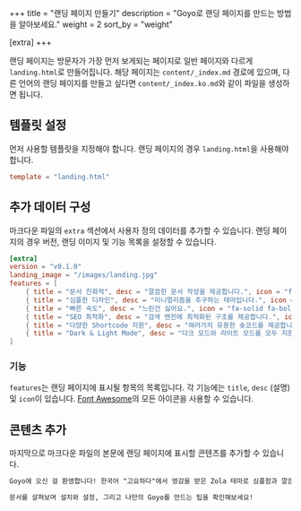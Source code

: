 +++
title = "랜딩 페이지 만들기"
description = "Goyo로 랜딩 페이지를 만드는 방법을 알아보세요."
weight = 2
sort_by = "weight"

[extra]
+++

랜딩 페이지는 방문자가 가장 먼저 보게되는 페이지로 일반 페이지와 다르게 `landing.html`로 만들어집니다. 해당 페이지는 `content/_index.md` 경로에 있으며, 다른 언어의 랜딩 페이지를 만들고 싶다면 `content/_index.ko.md`와 같이 파일을 생성하면 됩니다.

## 템플릿 설정

먼저 사용할 템플릿을 지정해야 합니다. 랜딩 페이지의 경우 `landing.html`을 사용해야 합니다.

```toml
template = "landing.html"
```

## 추가 데이터 구성

마크다운 파일의 `extra` 섹션에서 사용자 정의 데이터를 추가할 수 있습니다. 랜딩 페이지의 경우 버전, 랜딩 이미지 및 기능 목록을 설정할 수 있습니다.

```toml
[extra]
version = "v0.1.0"
landing_image = "/images/landing.jpg"
features = [
    { title = "문서 친화적", desc = "깔끔한 문서 작성을 제공합니다.", icon = "fa-solid fa-book" },
    { title = "심플한 디자인", desc = "미니멀리즘을 추구하는 테마입니다.", icon = "fa-solid fa-minimize" },
    { title = "빠른 속도", desc = "느린건 싫어요.", icon = "fa-solid fa-bolt" },
    { title = "SEO 최적화", desc = "검색 엔진에 최적화된 구조를 제공합니다.", icon = "fa-solid fa-magnifying-glass-chart" },
    { title = "다양한 Shortcode 지원", desc = "여러가지 유용한 숏코드를 제공합니다.", icon = "fa-solid fa-code" },
    { title = "Dark & Light Mode", desc = "다크 모드와 라이트 모드를 모두 지원합니다.", icon = "fa-solid fa-circle-half-stroke" },
]
```

### 기능

`features`는 랜딩 페이지에 표시될 항목의 목록입니다. 각 기능에는 `title`, `desc` (설명) 및 `icon`이 있습니다. [Font Awesome](https://fontawesome.com/)의 모든 아이콘을 사용할 수 있습니다.

## 콘텐츠 추가

마지막으로 마크다운 파일의 본문에 랜딩 페이지에 표시할 콘텐츠를 추가할 수 있습니다.

```markdown
Goyo에 오신 걸 환영합니다! 한국어 "고요하다"에서 영감을 받은 Zola 테마로 심플함과 깔끔한 문서를 목표로 합니다. Goyo와 함께라면 멋지고 실용적인 문서 페이지를 쉽게 만들 수 있습니다.

문서를 살펴보며 설치와 설정, 그리고 나만의 Goyo를 만드는 팁을 확인해보세요!
```
